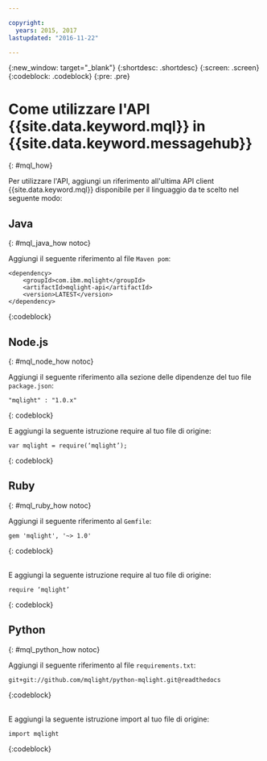 ```yaml
---

copyright:
  years: 2015, 2017
lastupdated: "2016-11-22"

---
```


{:new_window: target="_blank"}
{:shortdesc: .shortdesc}
{:screen: .screen}
{:codeblock: .codeblock}
{:pre: .pre}

# Come utilizzare l'API {{site.data.keyword.mql}} in {{site.data.keyword.messagehub}}
{: #mql_how}


Per utilizzare l'API, aggiungi un riferimento all'ultima API client {{site.data.keyword.mql}} disponibile per il linguaggio da te scelto nel seguente modo:


## Java
{: #mql_java_how notoc}

Aggiungi il seguente riferimento al file <code>Maven pom</code>:

```
<dependency>
    <groupId>com.ibm.mqlight</groupId>
    <artifactId>mqlight-api</artifactId>
    <version>LATEST</version>
</dependency>
```
{:codeblock}



## Node.js
{: #mql_node_how notoc}

Aggiungi il seguente riferimento alla sezione delle dipendenze del tuo file <code>package.json</code>:

<pre class="pre"><code>"mqlight" : "1.0.x"</code></pre>
{: codeblock}

E aggiungi la seguente istruzione require al tuo file di origine:

<pre class="pre"><code>var mqlight = require(‘mqlight’);</code></pre>
{: codeblock}


## Ruby
{: #mql_ruby_how notoc}

Aggiungi il seguente riferimento al <code>Gemfile</code>:

```
gem 'mqlight', '~> 1.0'
```
{: codeblock}

<br>
E aggiungi la seguente istruzione require al tuo file di origine:

```
require ‘mqlight’
```
{: codeblock}



## Python
{: #mql_python_how notoc}

Aggiungi il seguente riferimento al file
<code>requirements.txt</code>:

```
git+git://github.com/mqlight/python-mqlight.git@readthedocs
```
{:codeblock}

<br>
E aggiungi la seguente istruzione import al tuo file di origine:

```
import mqlight
```
{:codeblock}


